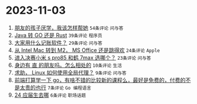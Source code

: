 # 2023-11-03

1. [朋友的孩子厌学，我该怎样帮她](https://www.v2ex.com/t/988088) `54条评论` `问与答`
1. [Java 转 GO 还是 Rust](https://www.v2ex.com/t/988098) `39条评论` `程序员`
1. [大家用什么记账软件？](https://www.v2ex.com/t/988094) `29条评论` `问与答`
1. [从 Intel Mac 转到 M2， MS Office 还是跳得欢](https://www.v2ex.com/t/988087) `24条评论` `Apple`
1. [进入决赛小米 s pro85 和鹤 7max 选哪个？](https://www.v2ex.com/t/988089) `23条评论` `问与答`
1. [身边有 直 的朋友吗。怎么相处的](https://www.v2ex.com/t/988097) `10条评论` `生活`
1. [求助， Linux 如何使用全局代理？](https://www.v2ex.com/t/988113) `9条评论` `问与答`
1. [前端打算学一下 go，有啥不错的比较新的课程么，最好是免费的，付费的不是太贵的也行](https://www.v2ex.com/t/988107) `7条评论` `Go 编程语言`
1. [24 应届生去哪](https://www.v2ex.com/t/988112) `6条评论` `职场话题`
